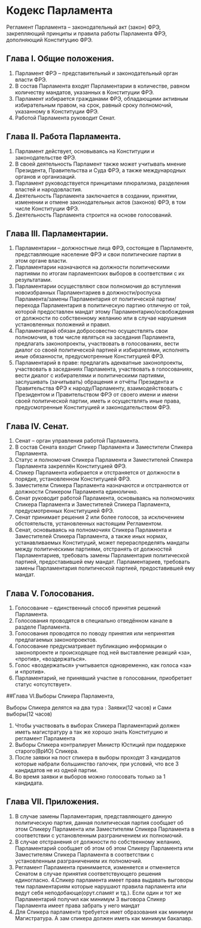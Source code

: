 # Кодекс Парламента

Регламент Парламента – законодательный акт (закон) ФРЭ, закрепляющий принципы и правила работы Парламента ФРЭ, дополняющий Конституцию ФРЭ.

## Глава I. Общие положения.

1.    Парламент ФРЭ – представительный и законодательный орган власти ФРЭ.
2.    В состав Парламента входят Парламентарии в количестве, равном количеству мандатов, указанных в Конституции ФРЭ.
3.    Парламент избирается гражданами ФРЭ, обладающими активным избирательным правом, на срок, равный сроку полномочий, указанному в Конституции ФРЭ.
4.    Работой Парламента руководит Сенат.

## Глава II. Работа Парламента.

1.    Парламент действует, основываясь на Конституции и законодательстве ФРЭ.
2.    В своей деятельность Парламент также может учитывать мнение Президента, Правительства и Суда ФРЭ, а также международных органов и организаций. 
3.    Парламент руководствуется принципами плюрализма, разделения властей и народовластия.
4.    Деятельность Парламента заключается в создании, принятии, изменении и отмене законодательных актов (законов) ФРЭ, в том числе Конституции ФРЭ.
5.    Деятельность Парламента строится на основе голосований.

## Глава III. Парламентарии.

1.    Парламентарии – должностные лица ФРЭ, состоящие в Парламенте, представляющие население ФРЭ и свои политические партии в этом органе власти.
2.    Парламентарии назначаются на должности политическими партиями по итогам парламентских выборов в соответствии с их результатами.
3.    Парламентарии осуществляют свои полномочия до вступления новоизбранных Парламентариев в должности/роспуска Парламента/замены Парламентария от политической партии/перехода Парламентария в политическую партию отличную от той, которой предоставлен мандат этому Парламентарию/освобождения от должности по собственному желанию или в случае нарушения установленных положений и правил.
4.    Парламентарий обязан добросовестно осуществлять свои полномочия, в том числе являться на заседания Парламента, предлагать законопроекты, участвовать в голосованиях, вести диалог со своей политической партией и избирателями, исполнять иные обязанности, предусмотренные Конституцией ФРЭ.
5.    Парламентарий в праве: предлагать адекватные законопроекты, участвовать в заседаниях Парламента, участвовать в голосованиях, вести диалог с избирателями и политическими партиями, заслушивать (зачитывать) обращения и отчёты Президента и Правительства ФРЭ к народу/Парламенту, взаимодействовать с Президентом и Правительством ФРЭ от своего имени и имени своей политической партии, иметь и осуществлять иные права, предусмотренные Конституцией и законодательством ФРЭ.

## Глава IV. Сенат.

1.    Сенат – орган управления работой Парламента.
2.    В состав Сената входит Спикер Парламента и Заместители Спикера Парламента.
3.    Статус и полномочия Спикера Парламента и Заместителей Спикера Парламента закреплён Конституцией ФРЭ.
4.    Спикер Парламента избирается и отстраняется от должности в порядке, установленном Конституцией ФРЭ.
5.    Заместители Спикера Парламента назначаются и отстраняются от должности Спикером Парламента единолично.
6.    Сенат руководит работой Парламента, основываясь на полномочиях Спикера Парламента и Заместителей Спикера Парламента, предусмотренных Конституцией ФРЭ.
7.    Сенат принимает решения 2 или более голосов, за исключением обстоятельств, установленных настоящим Регламентом.
8.    Сенат, основываясь на полномочиях Спикера Парламента и Заместителей Спикера Парламента, а также иных нормах, устанавливаемых Конституций, может перераспределять мандаты между политическими партиями, отстранять от должностей Парламентариев, требовать замены Парламентария политической партией, предоставившей ему мандат.
Парламентариев, требовать замены Парламентария политической партией, предоставившей ему мандат.

## Глава V. Голосования.

1.    Голосование – единственный способ принятия решений Парламента.
2.    Голосования проводятся в специально отведённом канале в разделе Парламента.
3.    Голосования проводятся по поводу принятия или непринятия предлагаемых законопроектов.
4.    Голосование предусматривает публикацию информации о законопроекте и происходящее под ней выставление реакций «за», «против», «воздержаться».
5.    Голос «воздержаться» учитывается одновременно, как голоса «за» и «против».
6.    Парламентарий, не принявший участие в голосовании, приобретает статус «отсутствует».

##Глава VI.Выборы Спикера Парламента,

Выборы Спикера делятся на два тура : Заявки(12 часов) и Сами выборы(12 часов)
1. Чтобы участвовать в выборах Спикера Парламентарий должен иметь магистратуру а так же хорошо знать Конституцию и регламент Парламента
2. Выборы Спикера контралирует Министр Юстиций при поддержке старого(ВрИО) Спикера.
3. После заявки на пост спикера в выборы проходят 3 кандидатов которые набрали большинство галочек, при условий, что все 3 кандидатов не из одной партии.
4. Во время заявки и выборов можно голосовать только за 1 кандидата.

## Глава VII. Приложения.
1.    В случае замены Парламентария, представляющего данную политическую партия, данная политическая партия сообщает об этом Спикеру Парламента или Заместителям Спикера Парламента в соответствии с установленным разграничением их полномочий.
2.    В случае отстранения от должности по собственному желанию, Парламентарий сообщает об этом об этом Спикеру Парламента или Заместителям Спикера Парламента в соответствии с установленным разграничением их полномочий.
3.    Регламент Парламента принимается, изменяется и отменяется Сенатом в случае принятия соответствующего решения единогласно.
4.Спикер парламента имеет права выдавать выговоры тем парламентариям которые нарушают правила парламента или ведут себя неподобающе(орут.спамят и тд.).
Если один и тот же Парламентарий получил как минимум 3 выговора Спикер Парламента имеет права забрать у него мандат
5. Для Спикера парламента требуется имет образования как минимум Магистратура. А зам спикера должен иметь как минимум бакалавр.